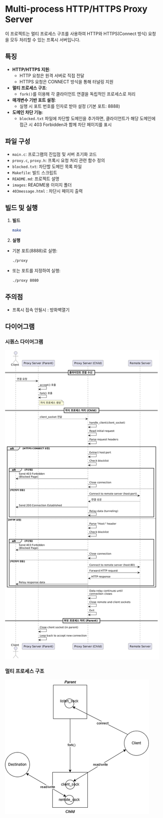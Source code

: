 # Multi-process HTTP/HTTPS Proxy Server

이 프로젝트는 멀티 프로세스 구조를 사용하여 HTTP와 HTTPS(Connect 방식) 요청을 모두 처리할 수 있는 프록시 서버입니다.

## 특징

- **HTTP/HTTPS 지원**: 
  - HTTP 요청은 원격 서버로 직접 전달
  - HTTPS 요청은 CONNECT 방식을 통해 터널링 지원
- **멀티 프로세스 구조**: 
  - `fork()`를 이용해 각 클라이언트 연결을 독립적인 프로세스로 처리
- **매개변수 기반 포트 설정**:
  - 실행 시 포트 번호를 인자로 받아 설정 (기본 포트: 8888)
- **도메인 차단 기능**:
  - `blocked.txt` 파일에 차단할 도메인을 추가하면, 클라이언트가 해당 도메인에 접근 시 403 Forbidden과 함께 차단 페이지를 표시

## 파일 구성

- `main.c`: 프로그램의 진입점 및 서버 초기화 코드
- `proxy.c`, `proxy.h`: 프록시 요청 처리 관련 함수 정의
- `blocked.txt`: 차단할 도메인 목록 파일
- `Makefile`: 빌드 스크립트
- `README.md`: 프로젝트 설명
- `images`: README용 이미지 폴더
- `403message.html` : 차단시 페이지 출력

## 빌드 및 실행

1. **빌드** 
   ```bash
   make
   ```
   
2. **실행**
* 기본 포트(8888)로 실행:
   ```bash
   ./proxy
   ```
* 또는 포트를 지정하여 실행:
   ```bash
   ./proxy 8080
   ```

## 주의점
* 프록시 접속 안될시 : 방화벽열기

## 다이어그램

### 시퀀스 다이어그램

![Sequence Diagram](images/sequence_diagram_v3.png)

### 멀티 프로세스 구조

![Multi-process Architecture](images/proxy_구조.png)
